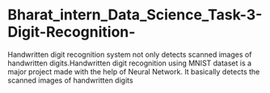 # Bharat_intern_Data_Science_Task-3-Digit-Recognition-
 Handwritten digit recognition system not only detects scanned images of handwritten digits.Handwritten digit recognition using MNIST dataset is a major project made  with the help of Neural Network. It basically detects the scanned images of handwritten digits
